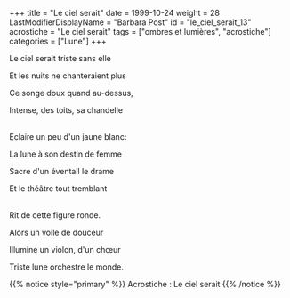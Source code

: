 +++
title = "Le ciel serait"
date = 1999-10-24
weight = 28
LastModifierDisplayName = "Barbara Post"
id = "le_ciel_serait_13"
acrostiche = "Le ciel serait"
tags = ["ombres et lumières", "acrostiche"]
categories = ["Lune"]
+++

Le ciel serait triste sans elle

Et les nuits ne chanteraient plus

Ce songe doux quand au-dessus,

Intense, des toits, sa chandelle

 \
Eclaire un peu d'un jaune blanc:

La lune à son destin de femme

Sacre d'un éventail le drame

Et le théâtre tout tremblant

 \
Rit de cette figure ronde.

Alors un voile de douceur

Illumine un violon, d'un chœur

Triste lune orchestre le monde.

{{% notice style="primary" %}}
Acrostiche : Le ciel serait
{{% /notice %}}
